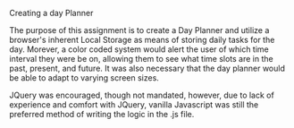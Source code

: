 Creating a day Planner

The purpose of this assignment is to create a Day Planner and utilize a browser's inherent Local Storage as means of storing daily tasks for the day. Morever, a color coded system would alert the user of which time interval they were be on, allowing them to see what time slots are in the past, present, and future.  It was also necessary that the day planner would be able to adapt to varying screen sizes.  

JQuery was encouraged, though not mandated, however, due to lack of experience and comfort with JQuery, vanilla Javascript was still the preferred method of writing the logic in the .js file. 


